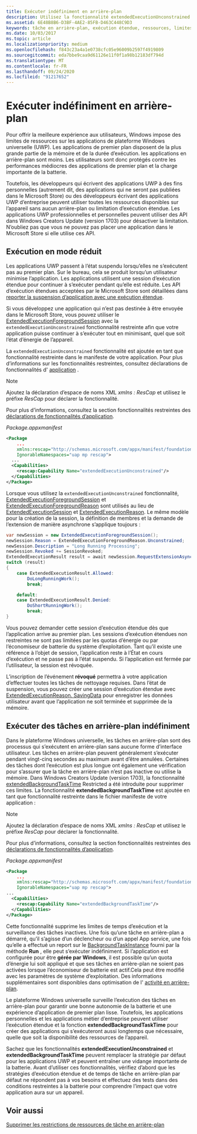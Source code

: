 ```yaml
---
title: Exécuter indéfiniment en arrière-plan
description: Utilisez la fonctionnalité extendedExecutionUnconstrained pour exécuter une tâche en arrière-plan ou une session d’exécution étendue en arrière-plan indéfiniment.
ms.assetid: 6E48B8B6-D3BF-4AE2-85FB-D463C448C9D3
keywords: tâche en arrière-plan, exécution étendue, ressources, limites, tâche en arrière-plan
ms.date: 10/03/2017
ms.topic: article
ms.localizationpriority: medium
ms.openlocfilehash: f843c23a4a1e0738cfc05e96009b2597f4919809
ms.sourcegitcommit: eda7bbe9caa9d61126e11f0f1a98b12183df794d
ms.translationtype: MT
ms.contentlocale: fr-FR
ms.lasthandoff: 09/24/2020
ms.locfileid: "91217652"
---
```

# <a name="run-in-the-background-indefinitely"></a>Exécuter indéfiniment en arrière-plan

Pour offrir la meilleure expérience aux utilisateurs, Windows impose des limites de ressources sur les applications de plateforme Windows universelle (UWP). Les applications de premier plan disposent de la plus grande partie de la mémoire et de la durée d’exécution. les applications en arrière-plan sont moins. Les utilisateurs sont donc protégés contre les performances médiocres des applications de premier plan et la charge importante de la batterie.

Toutefois, les développeurs qui écrivent des applications UWP à des fins personnelles (autrement dit, des applications qui ne seront pas publiées dans le Microsoft Store) ou des développeurs écrivant des applications UWP d’entreprise peuvent utiliser toutes les ressources disponibles sur l’appareil sans aucun arrière-plan ou limitation d’exécution étendue. Les applications UWP professionnelles et personnelles peuvent utiliser des API dans Windows Creators Update (version 1703) pour désactiver la limitation. N’oubliez pas que vous ne pouvez pas placer une application dans le Microsoft Store si elle utilise ces API.

## <a name="run-while-minimized"></a>Exécution en mode réduit

Les applications UWP passent à l’état suspendu lorsqu’elles ne s’exécutent pas au premier plan. Sur le bureau, cela se produit lorsqu’un utilisateur minimise l’application. Les applications utilisent une session d’exécution étendue pour continuer à s’exécuter pendant qu’elle est réduite. Les API d’exécution étendues acceptées par le Microsoft Store sont détaillées dans [reporter la suspension d’application avec une exécution étendue](./run-minimized-with-extended-execution.md).

Si vous développez une application qui n’est pas destinée à être envoyée dans le Microsoft Store, vous pouvez utiliser le [ExtendedExecutionForegroundSession](/uwp/api/windows.applicationmodel.extendedexecution.foreground.extendedexecutionforegroundsession) avec la `extendedExecutionUnconstrained` fonctionnalité restreinte afin que votre application puisse continuer à s’exécuter tout en minimisant, quel que soit l’état d’énergie de l’appareil.  

La `extendedExecutionUnconstrained` fonctionnalité est ajoutée en tant que fonctionnalité restreinte dans le manifeste de votre application. Pour plus d’informations sur les fonctionnalités restreintes, consultez déclarations de fonctionnalités d' [application](../packaging/app-capability-declarations.md) .

> [!NOTE]
> Ajoutez la déclaration d’espace de noms XML *xmlns : ResCap* et utilisez le préfixe *ResCap* pour déclarer la fonctionnalité.
>
> Pour plus d’informations, consultez la section fonctionnalités restreintes des [déclarations de fonctionnalités d’application](../packaging/app-capability-declarations.md).
>

_Package.appxmanifest_

```xml
<Package
    ...
    xmlns:rescap="http://schemas.microsoft.com/appx/manifest/foundation/windows10/restrictedcapabilities"
    IgnorableNamespaces="uap mp rescap">
  ...
  <Capabilities>
    <rescap:Capability Name="extendedExecutionUnconstrained"/>
  </Capabilities>
</Package>
```

Lorsque vous utilisez la `extendedExecutionUnconstrained` fonctionnalité, [ExtendedExecutionForegroundSession](/uwp/api/windows.applicationmodel.extendedexecution.foreground.extendedexecutionforegroundsession) et [ExtendedExecutionForegroundReason](/uwp/api/windows.applicationmodel.extendedexecution.foreground.extendedexecutionforegroundreason) sont utilisés au lieu de [ExtendedExecutionSession](/uwp/api/windows.applicationmodel.extendedexecution.extendedexecutionsession) et [ExtendedExecutionReason](/uwp/api/windows.applicationmodel.extendedexecution.extendedexecutionreason). Le même modèle pour la création de la session, la définition de membres et la demande de l’extension de manière asynchrone s’applique toujours : 

```cs
var newSession = new ExtendedExecutionForegroundSession();
newSession.Reason = ExtendedExecutionForegroundReason.Unconstrained;
newSession.Description = "Long Running Processing";
newSession.Revoked += SessionRevoked;
ExtendedExecutionResult result = await newSession.RequestExtensionAsync();
switch (result)
{
    case ExtendedExecutionResult.Allowed:
        DoLongRunningWork();
        break;

    default:
    case ExtendedExecutionResult.Denied:
        DoShortRunningWork();
        break;
}
```

Vous pouvez demander cette session d’exécution étendue dès que l’application arrive au premier plan. Les sessions d’exécution étendues non restreintes ne sont pas limitées par les quotas d’énergie ou par l’économiseur de batterie du système d’exploitation. Tant qu’il existe une référence à l’objet de session, l’application reste à l’État en cours d’exécution et ne passe pas à l’état suspendu. Si l’application est fermée par l’utilisateur, la session est révoquée.

L’inscription de l’événement **révoqué** permettra à votre application d’effectuer toutes les tâches de nettoyage requises. Dans l’état de suspension, vous pouvez créer une session d’exécution étendue avec   [ExtendedExecutionReason. SavingData](/uwp/api/windows.applicationmodel.extendedexecution.extendedexecutionreason) pour enregistrer les données utilisateur avant que l’application ne soit terminée et supprimée de la mémoire.

## <a name="run-background-tasks-indefinitely"></a>Exécuter des tâches en arrière-plan indéfiniment

Dans le plateforme Windows universelle, les tâches en arrière-plan sont des processus qui s’exécutent en arrière-plan sans aucune forme d’interface utilisateur. Les tâches en arrière-plan peuvent généralement s’exécuter pendant vingt-cinq secondes au maximum avant d’être annulées. Certaines des tâches dont l’exécution est plus longue ont également une vérification pour s’assurer que la tâche en arrière-plan n’est pas inactive ou utilise la mémoire. Dans Windows Creators Update (version 1703), la fonctionnalité [extendedBackgroundTaskTime](../packaging/app-capability-declarations.md) Restricted a été introduite pour supprimer ces limites. La fonctionnalité **extendedBackgroundTaskTime** est ajoutée en tant que fonctionnalité restreinte dans le fichier manifeste de votre application :

> [!NOTE]
> Ajoutez la déclaration d’espace de noms XML *xmlns : ResCap* et utilisez le préfixe *ResCap* pour déclarer la fonctionnalité.
>
> Pour plus d’informations, consultez la section fonctionnalités restreintes des [déclarations de fonctionnalités d’application](../packaging/app-capability-declarations.md).
>

_Package.appxmanifest_

```xml
<Package
    ... 
    xmlns:rescap="http://schemas.microsoft.com/appx/manifest/foundation/windows10/restrictedcapabilities"
    IgnorableNamespaces="uap mp rescap">
...
  <Capabilities>
    <rescap:Capability Name="extendedBackgroundTaskTime"/>
  </Capabilities>
</Package>
```

Cette fonctionnalité supprime les limites de temps d’exécution et la surveillance des tâches inactives. Une fois qu’une tâche en arrière-plan a démarré, qu’il s’agisse d’un déclencheur ou d’un appel App service, une fois qu’elle a effectué un report sur le [BackgroundTaskInstance](/uwp/api/Windows.ApplicationModel.Background.IBackgroundTaskInstance) fourni par la méthode **Run** , elle peut s’exécuter indéfiniment. Si l’application est configurée pour être **gérée par Windows**, il est possible qu’un quota d’énergie lui soit appliqué et que ses tâches en arrière-plan ne soient pas activées lorsque l’économiseur de batterie est actif.Cela peut être modifié avec les paramètres de système d’exploitation. Des informations supplémentaires sont disponibles dans optimisation de l' [activité en arrière-plan](../debug-test-perf/optimize-background-activity.md).

Le plateforme Windows universelle surveille l’exécution des tâches en arrière-plan pour garantir une bonne autonomie de la batterie et une expérience d’application de premier plan lisse. Toutefois, les applications personnelles et les applications métier d’entreprise peuvent utiliser l’exécution étendue et la fonction **extendedBackgroundTaskTime** pour créer des applications qui s’exécuteront aussi longtemps que nécessaire, quelle que soit la disponibilité des ressources de l’appareil.

Sachez que les fonctionnalités **extendedExecutionUnconstrained** et **extendedBackgroundTaskTime** peuvent remplacer la stratégie par défaut pour les applications UWP et peuvent entraîner une vidange importante de la batterie. Avant d’utiliser ces fonctionnalités, vérifiez d’abord que les stratégies d’exécution étendue et de temps de tâche en arrière-plan par défaut ne répondent pas à vos besoins et effectuez des tests dans des conditions restreintes à la batterie pour comprendre l’impact que votre application aura sur un appareil.

## <a name="see-also"></a>Voir aussi

[Supprimer les restrictions de ressources de tâche en arrière-plan](/windows/application-management/enterprise-background-activity-controls)